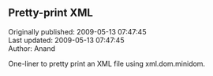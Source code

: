 ## Pretty-print XML  
Originally published: 2009-05-13 07:47:45  
Last updated: 2009-05-13 07:47:45  
Author: Anand   
  
One-liner to pretty print an XML file using xml.dom.minidom.